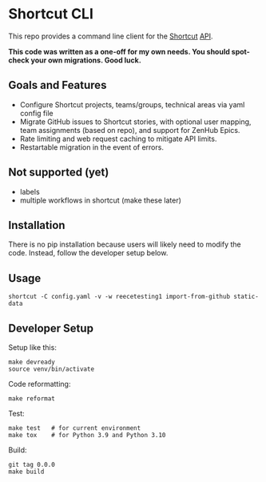 # Shortcut CLI

This repo provides a command line client for the [Shortcut](https://shortcut.com/) [API](https://shortcut.com/api/rest/v3).

**This code was written as a one-off for my own needs. You should spot-check your own migrations. Good luck.**

## Goals and Features

- Configure Shortcut projects, teams/groups, technical areas via yaml config file
- Migrate GitHub issues to Shortcut stories, with optional user mapping, team assignments (based on repo), and support for ZenHub Epics.
- Rate limiting and web request caching to mitigate API limits.
- Restartable migration in the event of errors.

## Not supported (yet)

- labels
- multiple workflows in shortcut (make these later)

## Installation

There is no pip installation because users will likely need to modify the code.  Instead, follow the developer setup below.

## Usage

`shortcut -C config.yaml -v -w reecetesting1 import-from-github static-data`


## Developer Setup

Setup like this:

    make devready
    source venv/bin/activate

Code reformatting:

    make reformat

Test:

    make test   # for current environment
    make tox    # for Python 3.9 and Python 3.10

Build:

    git tag 0.0.0
    make build
